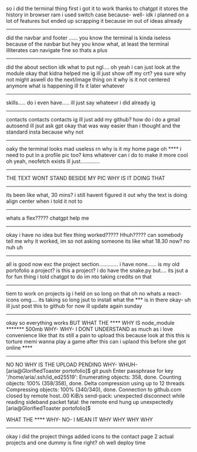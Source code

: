so i did the terminal thing first
i got it to work thanks to chatgpt
it stores the history in browser ram
i used switch case because- well- idk i planned on a lot of features but ended up scrapping it because im out of ideas already
__________________________________
did the navbar and footer
......
you know the terminal is kinda iseless because of the navbar
but hey you know what, at least the terminal illiterates can navigate fine so thats a plus
___________________________________________
did the about section
idk what to put ngl.... oh yeah i can just look at the module
okay that kidna helped me
ig ill just show off my crt?
yea sure why not
might aswell do the next/image thing on it
why is it not centered anymore
what is happening
ill fx it later whatever
___________________________________________________
skills..... do i even have.....
ill just say whateevr i did already ig
_________________________________________________________
contacts contacts contacts 
ig ill just add my github?
how do i do a gmail autosend
ill jsut ask gpt
okay that was way easier than i thought
and the standard insta because why not
__________________________________________
oaky the terminal looks mad useless rn why is it my home page
oh **** i need to put in a profile pic too? kms
whatever can i do to make it more cool
oh yeah, neofetch exists
ill just.............
_______________________________
THE TEXT WONT STAND BESIDE MY PIC WHY IS IT DOING THAT
________________________________________________________________
its been like what, 30 mins? i still havent figured it out why the text is doing align center when i told it not to
______________________________________________________________________________________________________________________________
whats a flex????? chatgpt help me
____________________________________
okay i have no idea but flex thing worked????? Hhuh????? can somebody tell me why it worked, im so not asking someone its like what 18.30 now? no nuh uh
_____________________________________________________________________________________________________________________________________________________________
all is good now exc the project section.............
i have none......
is my old portofolio a project?
is this a project?
i do have the snake.py but.... its jsut a for fun thing i told chatgpt to do im nto taking credits on that
___________________________________________________________________________________________________________________
tiem to work on projects ig i held on so long on that
oh no whats a react-icons
omg.... its taking so long jsut to install what the *** is in there
okay- uh ill just post this to github for now ill update again sunday
___________________________________________________________________________________________
okay so everything works
BUT WHAT THE **** WHY IS node_module ******* 500mb
WHY- WHY- I DONT UNDERSTAND
as much as i love convenience like that its still a pain to upload this because look at this
this is torture
memi wanna play a game after this can i uplaod this before she got online **** 
__________________________________________________________________________________
NO NO WHY IS THE UPLOAD PENDING WHY- WHUH-
[aria@GlorifiedToaster portofolio]$ git push
Enter passphrase for key '/home/aria/.ssh/id_ed25519': 
Enumerating objects: 358, done.
Counting objects: 100% (358/358), done.
Delta compression using up to 12 threads
Compressing objects: 100% (340/340), done.
Connection to github.com closed by remote host..00 KiB/s
send-pack: unexpected disconnect while reading sideband packet
fatal: the remote end hung up unexpectedly
[aria@GlorifiedToaster portofolio]$ 

WHAT THE **** WHY- NO- I MEAN IT WHY WHY WHY WHY
_____________________________________________________________
okay i did the project things
added icons to the contact page
2 actual projects and one dummy is fine right?
oh well deploy time
